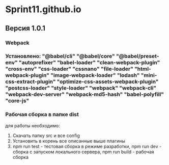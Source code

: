 # Sprint11.github.io
## Версия 1.0.1
### Webpack
### Установлено: "@babel/cli" "@babel/core" "@babel/preset-env" "autoprefixer" "babel-loader" "clean-webpack-plugin"    "cross-env" "css-loader" "cssnano" "file-loader" "html-webpack-plugin" "image-webpack-loader" "lodash"    "mini-css-extract-plugin" "optimize-css-assets-webpack-plugin" "postcss-loader" "style-loader" "webpack" "webpack-cli"    "webpack-dev-server" "webpack-md5-hash" "babel-polyfill" "core-js"
### Рабочая сборка в папке dist 
для работы необходимо: 
1. Скачать папку src и все config
2. Установить в корень все описанные выше плагины 
3. npm run test - тестовая сборка в режиме разработки, npm run dev - сборка с запуском локального сервера, npm run build - рабочая сборка

